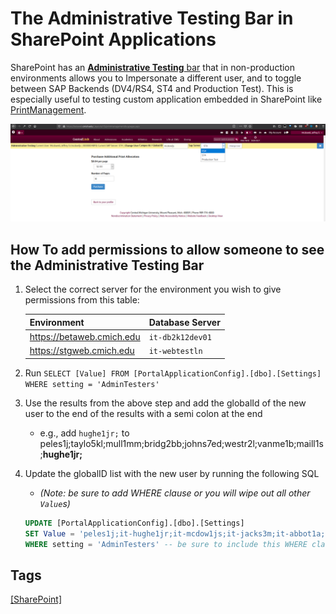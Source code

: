 # The **Administrative Testing** Bar in SharePoint Applications
SharePoint has an [**Administrative Testing** bar](https://code.cmich.edu/IT-AppDevelopment/SharePoint/Misc/CMich.SP.Ctrl.SiteHeader/-/blob/master/CMich.SP.Ctrl.SiteHeader/ControlTemplates/CMich.SP.Ctrl.SiteHeader/TestingInformation.ascx.cs) that in non-production environments allows you to Impersonate a different user, and to toggle between SAP Backends (DV4/RS4, ST4 and Production Test). This is especially useful to testing custom application embedded in SharePoint like [PrintManagement](https://code.cmich.edu/IT-AppDevelopment/SharePoint/WebParts/CMich.SP.WP.PrintManagement).

![snip_2021-04-14_14h31m34s](uploads/95b200eec5e8b37aaecdd0aa1ef220f2/snip_2021-04-14_14h31m34s.png)

## How To add permissions to allow someone to see the **Administrative Testing** Bar 

1. Select the correct server for the environment you wish to give permissions from this table:

   | Environment | Database Server |
   | ------ | ------ |
   | https://betaweb.cmich.edu |  `it-db2k12dev01`|
   | https://stgweb.cmich.edu | `it-webtestln`|
1. Run  `SELECT [Value] FROM [PortalApplicationConfig].[dbo].[Settings] WHERE setting = 'AdminTesters'`
1. Use the results from the above step and add the globalId of the new user to the end of the results with a semi colon at the end
   - e.g., add `hughe1jr;` to peles1j;taylo5kl;mull1mm;bridg2bb;johns7ed;westr2l;vanme1b;maill1s;**hughe1jr;**
1. Update the globalID list with the new user by running the following SQL 
   - *(Note: be sure to add WHERE clause or you will wipe out all other `Value`s)*

   ```sql
   UPDATE [PortalApplicationConfig].[dbo].[Settings]
   SET Value = 'peles1j;it-hughe1jr;it-mcdow1js;it-jacks3m;it-abbot1a;it-schal1r;it-daugh1tj;it-mcgil1ra;taylo5kl;mull1mm;johns7ed;westr2l;vanme1b;maill1s;{NewGlobalIdHere};'
   WHERE setting = 'AdminTesters' -- be sure to include this WHERE clause
   ```

## Tags
[[SharePoint]](https://code.cmich.edu/search?project_id=365&repository_ref=master&scope=wiki_blobs&search=SharePointTag)